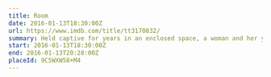 ```yaml
---
title: Room
date: 2016-01-13T18:30:00Z
url: https://www.imdb.com/title/tt3170832/
summary: Held captive for years in an enclosed space, a woman and her young son finally gain their freedom, allowing the boy to experience the outside world for the first time.
start: 2016-01-13T18:30:00Z
end: 2016-01-13T20:28:00Z
placeId: 9C5WXW58+M4
---
```

